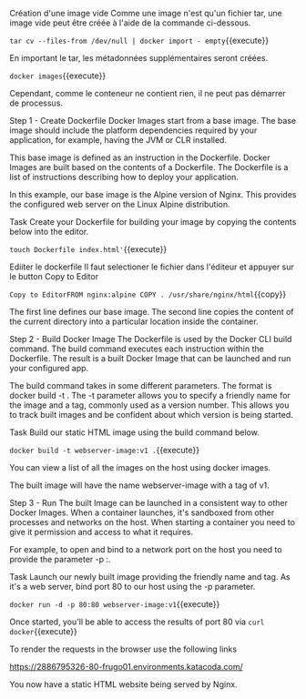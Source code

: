 Création d'une image vide
Comme une image n'est qu'un fichier tar, une image vide peut être créée à l'aide de la commande ci-dessous.

`tar cv --files-from /dev/null | docker import - empty`{{execute}}

En important le tar, les métadonnées supplémentaires seront créées.

`docker images`{{execute}}

Cependant, comme le conteneur ne contient rien, il ne peut pas démarrer de processus.



Step 1 - Create Dockerfile
Docker Images start from a base image. The base image should include the platform dependencies required by your application, for example, having the JVM or CLR installed.

This base image is defined as an instruction in the Dockerfile. Docker Images are built based on the contents of a Dockerfile. The Dockerfile is a list of instructions describing how to deploy your application.

In this example, our base image is the Alpine version of Nginx. This provides the configured web server on the Linux Alpine distribution.

Task
Create your Dockerfile for building your image by copying the contents below into the editor.

`touch Dockerfile index.html'`{{execute}}

Ediiter le dockerfile 
Il faut selectioner le fichier dans l'éditeur et appuyer sur le button Copy to Editor

`Copy to EditorFROM nginx:alpine
COPY . /usr/share/nginx/html`{{copy}}



The first line defines our base image. The second line copies the content of the current directory into a particular location inside the container.

Step 2 - Build Docker Image
The Dockerfile is used by the Docker CLI build command. The build command executes each instruction within the Dockerfile. The result is a built Docker Image that can be launched and run your configured app.

The build command takes in some different parameters. The format is docker build -t <build-directory>. The -t parameter allows you to specify a friendly name for the image and a tag, commonly used as a version number. This allows you to track built images and be confident about which version is being started.

Task
Build our static HTML image using the build command below.

`docker build -t webserver-image:v1 .`{{execute}}

You can view a list of all the images on the host using docker images.

The built image will have the name webserver-image with a tag of v1.


Step 3 - Run
The built Image can be launched in a consistent way to other Docker Images. When a container launches, it's sandboxed from other processes and networks on the host. When starting a container you need to give it permission and access to what it requires.

For example, to open and bind to a network port on the host you need to provide the parameter -p <host-port>:<container-port>.

Task
Launch our newly built image providing the friendly name and tag. As it's a web server, bind port 80 to our host using the -p parameter.

`docker run -d -p 80:80 webserver-image:v1`{{execute}}

Once started, you'll be able to access the results of port 80 via `curl docker`{{execute}}

To render the requests in the browser use the following links

https://2886795326-80-frugo01.environments.katacoda.com/

You now have a static HTML website being served by Nginx.
